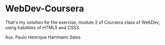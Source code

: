 # WebDev-Coursera

That's my solution for the exercise, module 2 of Coursera class of WebDev, using habilities of HTML5 and CSS3.

Ass. Paulo Henrique Hartmann Sales
